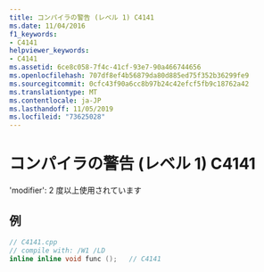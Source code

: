 ```yaml
---
title: コンパイラの警告 (レベル 1) C4141
ms.date: 11/04/2016
f1_keywords:
- C4141
helpviewer_keywords:
- C4141
ms.assetid: 6ce8c058-7f4c-41cf-93e7-90a466744656
ms.openlocfilehash: 707df8ef4b56879da80d885ed75f352b36299fe9
ms.sourcegitcommit: 0cfc43f90a6cc8b97b24c42efcf5fb9c18762a42
ms.translationtype: MT
ms.contentlocale: ja-JP
ms.lasthandoff: 11/05/2019
ms.locfileid: "73625028"
---
```

# <a name="compiler-warning-level-1-c4141"></a>コンパイラの警告 (レベル 1) C4141

'modifier': 2 度以上使用されています

## <a name="example"></a>例

```cpp
// C4141.cpp
// compile with: /W1 /LD
inline inline void func ();   // C4141
```